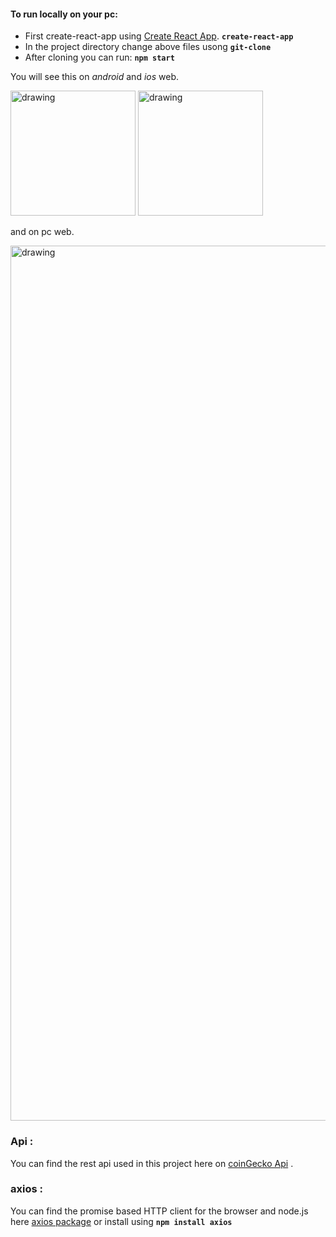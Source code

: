 #### To run locally on your pc:
- First create-react-app using [Create React App](https://github.com/facebook/create-react-app).
     **`create-react-app`**
- In the project directory change above files usong 
    **`git-clone`**
- After cloning you can run: 
   **`npm start`**

You will see this on *android* and *ios* web.

<img src="https://github.com/yashkumarkalyan/cryptolive/blob/main/android.jfif?raw=true" alt="drawing" width="200"/>    <img src="https://github.com/yashkumarkalyan/cryptolive/blob/main/ios.jfif?raw=true" alt="drawing" width="200"/>

and on pc web.

<img src="https://github.com/yashkumarkalyan/cryptolive/blob/main/web.png?raw=true" alt="drawing" width="1400"/>

### Api :
You can find the rest api used in this project here on [coinGecko Api](https://www.coingecko.com/en/api) .
### axios :
You can find the promise based HTTP client for the browser and node.js here [axios package](https://www.npmjs.com/package/axios) or install using **`npm install axios`**
